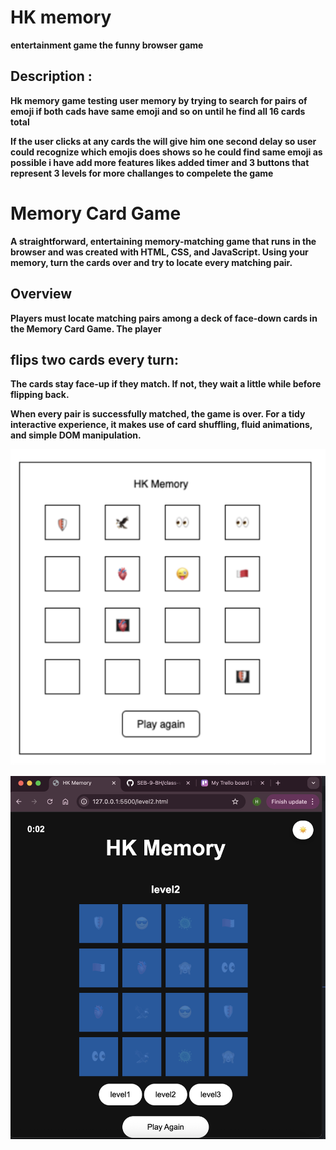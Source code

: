  #                                                HK memory 


**entertainment game the funny browser game**
## Description : 
**Hk memory game testing user memory by trying to search for pairs of emoji  if both cads have same emoji and so on until he find all 16 cards total**

**If the user clicks at any cards the will give him one second delay so user could recognize which emojis does shows so he could find same emoji as possible i have add more features likes added timer and 3 buttons that represent 3 levels for more challanges to compelete the game** 

#  Memory Card Game

**A straightforward, entertaining memory-matching game that runs in the browser and was created with HTML, CSS, and JavaScript. Using your memory, turn the cards over and try to locate every matching pair.**



## Overview

**Players must locate matching pairs among a deck of face-down cards in the Memory Card Game. The player**
## flips two cards every turn:

**The cards stay face-up if they match. If not, they wait a little while before flipping back.**

**When every pair is successfully matched, the game is over. For a tidy interactive experience, it makes use of card shuffling, fluid animations, and simple DOM manipulation.**

![](/C532D5C2-9D78-4D89-8A94-8503F0C7A6DC.png)




![alt text](image.png)







